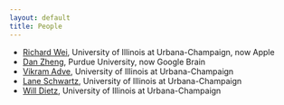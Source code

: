 ```yaml
---
layout: default
title: People
---
```


- [Richard Wei](http://rxwei.me/about), University of Illinois at Urbana-Champaign, now Apple
- [Dan Zheng](http://danzheng.me), Purdue University, now Google Brain
- [Vikram Adve](http://vikram.cs.illinois.edu), University of Illinois at Urbana-Champaign
- [Lane Schwartz](http://dowobeha.github.io), University of Illinois at Urbana-Champaign
- [Will Dietz](http://wdtz.org), University of Illinois at Urbana-Champaign
